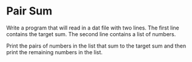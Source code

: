 # Pair Sum

Write a program that will read in a dat file with two lines. The first line contains the target sum. The second line contains a list of numbers.

Print the pairs of numbers in the list that sum to the target sum and then print the remaining numbers in the list.